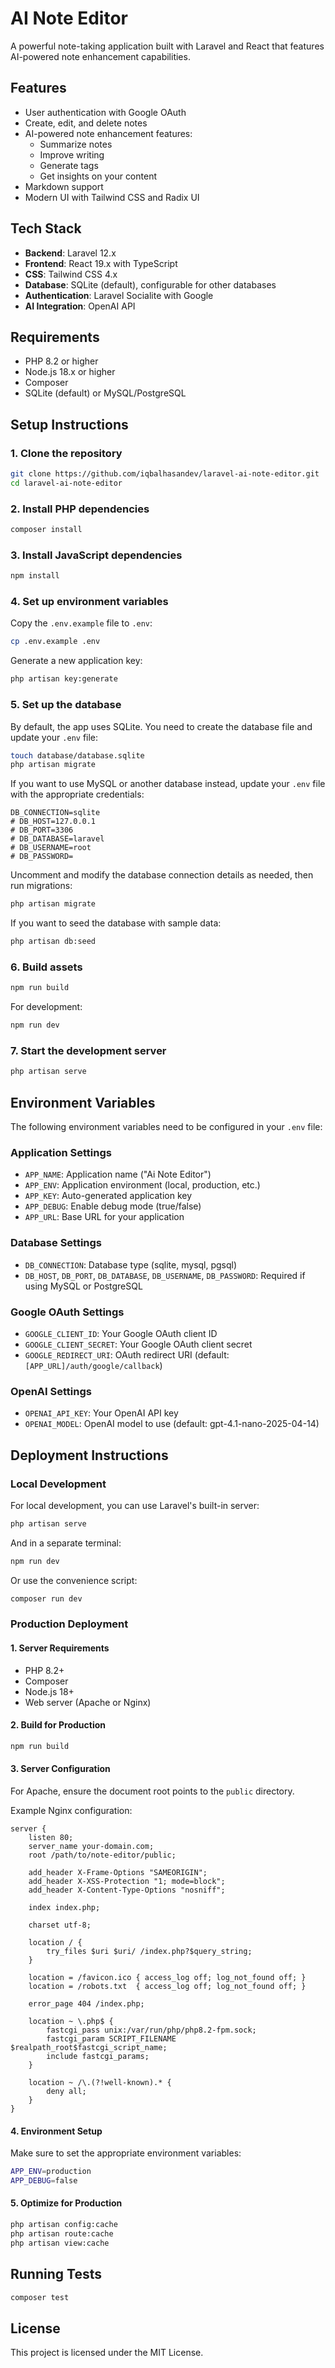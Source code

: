 # AI Note Editor

A powerful note-taking application built with Laravel and React that features AI-powered note enhancement capabilities.

## Features

- User authentication with Google OAuth
- Create, edit, and delete notes
- AI-powered note enhancement features:
    - Summarize notes
    - Improve writing
    - Generate tags
    - Get insights on your content
- Markdown support
- Modern UI with Tailwind CSS and Radix UI

## Tech Stack

- **Backend**: Laravel 12.x
- **Frontend**: React 19.x with TypeScript
- **CSS**: Tailwind CSS 4.x
- **Database**: SQLite (default), configurable for other databases
- **Authentication**: Laravel Socialite with Google
- **AI Integration**: OpenAI API

## Requirements

- PHP 8.2 or higher
- Node.js 18.x or higher
- Composer
- SQLite (default) or MySQL/PostgreSQL

## Setup Instructions

### 1. Clone the repository

```bash
git clone https://github.com/iqbalhasandev/laravel-ai-note-editor.git
cd laravel-ai-note-editor
```

### 2. Install PHP dependencies

```bash
composer install
```

### 3. Install JavaScript dependencies

```bash
npm install
```

### 4. Set up environment variables

Copy the `.env.example` file to `.env`:

```bash
cp .env.example .env
```

Generate a new application key:

```bash
php artisan key:generate
```

### 5. Set up the database

By default, the app uses SQLite. You need to create the database file and update your `.env` file:

```bash
touch database/database.sqlite
php artisan migrate
```

If you want to use MySQL or another database instead, update your `.env` file with the appropriate credentials:

```
DB_CONNECTION=sqlite
# DB_HOST=127.0.0.1
# DB_PORT=3306
# DB_DATABASE=laravel
# DB_USERNAME=root
# DB_PASSWORD=
```

Uncomment and modify the database connection details as needed, then run migrations:

```bash
php artisan migrate
```

If you want to seed the database with sample data:

```bash
php artisan db:seed
```

### 6. Build assets

```bash
npm run build
```

For development:

```bash
npm run dev
```

### 7. Start the development server

```bash
php artisan serve
```

## Environment Variables

The following environment variables need to be configured in your `.env` file:

### Application Settings

- `APP_NAME`: Application name ("Ai Note Editor")
- `APP_ENV`: Application environment (local, production, etc.)
- `APP_KEY`: Auto-generated application key
- `APP_DEBUG`: Enable debug mode (true/false)
- `APP_URL`: Base URL for your application

### Database Settings

- `DB_CONNECTION`: Database type (sqlite, mysql, pgsql)
- `DB_HOST`, `DB_PORT`, `DB_DATABASE`, `DB_USERNAME`, `DB_PASSWORD`: Required if using MySQL or PostgreSQL

### Google OAuth Settings

- `GOOGLE_CLIENT_ID`: Your Google OAuth client ID
- `GOOGLE_CLIENT_SECRET`: Your Google OAuth client secret
- `GOOGLE_REDIRECT_URI`: OAuth redirect URI (default: `[APP_URL]/auth/google/callback`)

### OpenAI Settings

- `OPENAI_API_KEY`: Your OpenAI API key
- `OPENAI_MODEL`: OpenAI model to use (default: gpt-4.1-nano-2025-04-14)

## Deployment Instructions

### Local Development

For local development, you can use Laravel's built-in server:

```bash
php artisan serve
```

And in a separate terminal:

```bash
npm run dev
```

Or use the convenience script:

```bash
composer run dev
```

### Production Deployment

#### 1. Server Requirements

- PHP 8.2+
- Composer
- Node.js 18+
- Web server (Apache or Nginx)

#### 2. Build for Production

```bash
npm run build
```

#### 3. Server Configuration

For Apache, ensure the document root points to the `public` directory.

Example Nginx configuration:

```nginx
server {
    listen 80;
    server_name your-domain.com;
    root /path/to/note-editor/public;

    add_header X-Frame-Options "SAMEORIGIN";
    add_header X-XSS-Protection "1; mode=block";
    add_header X-Content-Type-Options "nosniff";

    index index.php;

    charset utf-8;

    location / {
        try_files $uri $uri/ /index.php?$query_string;
    }

    location = /favicon.ico { access_log off; log_not_found off; }
    location = /robots.txt  { access_log off; log_not_found off; }

    error_page 404 /index.php;

    location ~ \.php$ {
        fastcgi_pass unix:/var/run/php/php8.2-fpm.sock;
        fastcgi_param SCRIPT_FILENAME $realpath_root$fastcgi_script_name;
        include fastcgi_params;
    }

    location ~ /\.(?!well-known).* {
        deny all;
    }
}
```

#### 4. Environment Setup

Make sure to set the appropriate environment variables:

```bash
APP_ENV=production
APP_DEBUG=false
```

#### 5. Optimize for Production

```bash
php artisan config:cache
php artisan route:cache
php artisan view:cache
```

## Running Tests

```bash
composer test
```

## License

This project is licensed under the MIT License.
